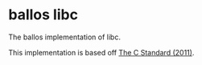 # ballos libc
The ballos implementation of libc.

This implementation is based off [The C Standard (2011)](https://www.open-std.org/jtc1/sc22/wg14/www/docs/n1570.pdf).
